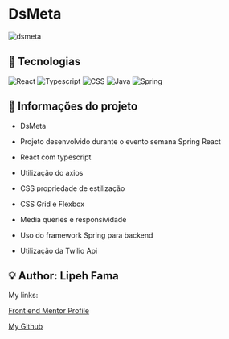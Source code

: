 # DsMeta

![dsmeta](https://user-images.githubusercontent.com/91050670/202866647-e2301dd0-3d30-4c46-98f6-4ef53511cedf.png)


## :wrench: Tecnologias

![React](https://img.shields.io/badge/React-20232A?style=for-the-badge&logo=react&logoColor=61DAFB)
![Typescript](https://img.shields.io/badge/TypeScript-007ACC?style=for-the-badge&logo=typescript&logoColor=white)
![CSS](https://img.shields.io/badge/CSS3-1572B6?style=for-the-badge&logo=css3&logoColor=white)
![Java](https://img.shields.io/badge/Java-ED8B00?style=for-the-badge&logo=java&logoColor=white)
![Spring](https://img.shields.io/badge/Spring-6DB33F?style=for-the-badge&logo=spring&logoColor=white)


## :book: Informações do projeto
- DsMeta

- Projeto desenvolvido durante o evento semana Spring React

- React com typescript

- Utilização do axios 

- CSS propriedade de estilização

- CSS Grid e Flexbox

- Media queries e responsividade

- Uso do framework Spring para backend 

- Utilização da Twilio Api

## :bulb: Author: Lipeh Fama
   My links:
   <p><a href="https://www.frontendmentor.io/profile/FelipeFama">Front end Mentor Profile</a></p>
   <p><a href="https://github.com/FelipeFama">My Github</a></p>
